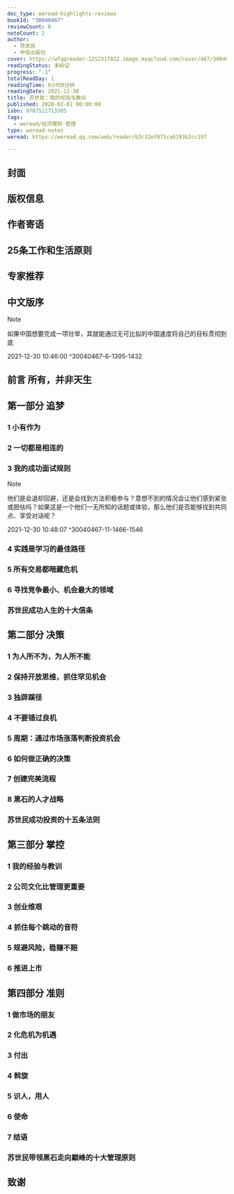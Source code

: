 ```yaml
---
doc_type: weread-highlights-reviews
bookId: "30040467"
reviewCount: 0
noteCount: 2
author:
  - 苏世民
  - 中信出版社
cover: https://wfqqreader-1252317822.image.myqcloud.com/cover/467/30040467/t7_30040467.jpg
readingStatus: 未标记
progress: "-1"
totalReadDay: 1
readingTime: 0小时0分钟
readingDate: 2021-12-30
title: 苏世民：我的经验与教训
published: 2020-02-01 00:00:00
isbn: 9787521713305
tags:
  - weread/经济理财-管理
type: weread-notes
weread: https://weread.qq.com/web/reader/b2c32ef071ca6193b2cc197

---
```



## 封面

## 版权信息

## 作者寄语

## 25条工作和生活原则

## 专家推荐

## 中文版序

> [!NOTE] 
> 如果中国想要完成一项壮举，其就能通过无可比拟的中国速度将自己的目标贯彻到底
> 
> 2021-12-30 10:46:00 ^30040467-6-1395-1432

## 前言 所有，并非天生

## 第一部分 追梦

### 1 小有作为

### 2 一切都是相连的

### 3 我的成功面试规则

> [!NOTE] 
> 他们是会退却回避，还是会找到方法积极参与？意想不到的情况会让他们感到紧张或胆怯吗？如果这是一个他们一无所知的话题或体验，那么他们是否能够找到共同点、享受对话呢？
> 
> 2021-12-30 10:48:07 ^30040467-11-1466-1546

### 4 实践是学习的最佳路径

### 5 所有交易都暗藏危机

### 6 寻找竞争最小、机会最大的领域

### 苏世民成功人生的十大信条

## 第二部分 决策

### 1 为人所不为，为人所不能

### 2 保持开放思维，抓住罕见机会

### 3 独辟蹊径

### 4 不要错过良机

### 5 周期：通过市场涨落判断投资机会

### 6 如何做正确的决策

### 7 创建完美流程

### 8 黑石的人才战略

### 苏世民成功投资的十五条法则

## 第三部分 掌控

### 1 我的经验与教训

### 2 公司文化比管理更重要

### 3 创业维艰

### 4 抓住每个跳动的音符

### 5 规避风险，稳赚不赔

### 6 推进上市

## 第四部分 准则

### 1 做市场的朋友

### 2 化危机为机遇

### 3 付出

### 4 斡旋

### 5 识人，用人

### 6 使命

### 7 结语

### 苏世民带领黑石走向巅峰的十大管理原则

## 致谢

